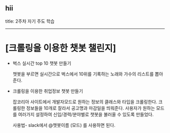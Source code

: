 hii
---
title: 2주차 자기 주도 학습 

---

# [크롤링을 이용한 챗봇 챌린지]

* 벅스 실시간 top 10 챗봇 만들기 

  챗봇을 부르면 실시간으로 벅스에서 10위를 기록하는 노래와 가수의 리스트를 뽑아준다.
 
* 크롤링을 이용한 취업정보 챗봇 만들기

  잡코리아 사이트에서 개발자모드로 원하는 정보의 클래스와 타입을 크롤링한다.
  크롤링한 정보들을 10개로 잘라서 공고명과 마감일을 띄워준다.
  사용자가 원하는 모드를 여러가지 설정하여 신입/경력/분야별로 챗봇을 불러올 수 있도록 만들었다.
 
  사용법- slack에서 @챗봇이름 (모드) 를 사용하면 된다.


